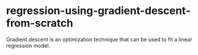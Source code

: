# regression-using-gradient-descent-from-scratch
Gradient descent is an optimization technique that can be used to fit a linear regression model.
